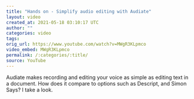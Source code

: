 ```yaml
---
title: "Hands on - Simplify audio editing with Audiate"
layout: video
created_at: 2021-05-18 03:10:17 UTC
author: ""
categories: video
tags: 
orig_url: https://www.youtube.com/watch?v=MWgR3KLpmco
video_embed: MWgR3KLpmco
permalink: /:categories/:title/
source: YouTube
---
```

Audiate makes recording and editing your voice as simple as editing text in a document. How does it compare to options such as Descript, and Simon Says? I take a look.